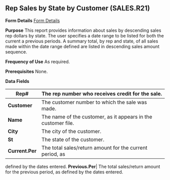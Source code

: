 ## Rep Sales by State by Customer (SALES.R21)
<PageHeader />

**Form Details**
[Form Details](../SALES-R21-1/README.md)

**Purpose**
This report provides information about sales by descending sales rep dollars
by state. The user specifies a date range to be listed for both the current a
previous periods. A summary total, by rep and state, of all sales made within
the date range defined are listed in descending sales amount sequence.

**Frequency of Use**
As required.

**Prerequisites**
None.

**Data Fields**

| **Rep#**        | The rep number who receives credit for the sale.              |
| --------------- | ------------------------------------------------------------- |
| **Customer**    | The customer number to which the sale was made.               |
| **Name**        | The name of the customer, as it appears in the customer file. |
| **City**        | The city of the customer.                                     |
| **St**          | The state of the customer.                                    |
| **Current.Per** | The total sales/return amount for the current period, as      |
defined by the dates entered.
**Previous.Per**|  The total sales/return amount for the previous period, as
defined by the dates entered.

<badge text= "Version 8.10.57 " vertical="middle" />

<PageFooter />
